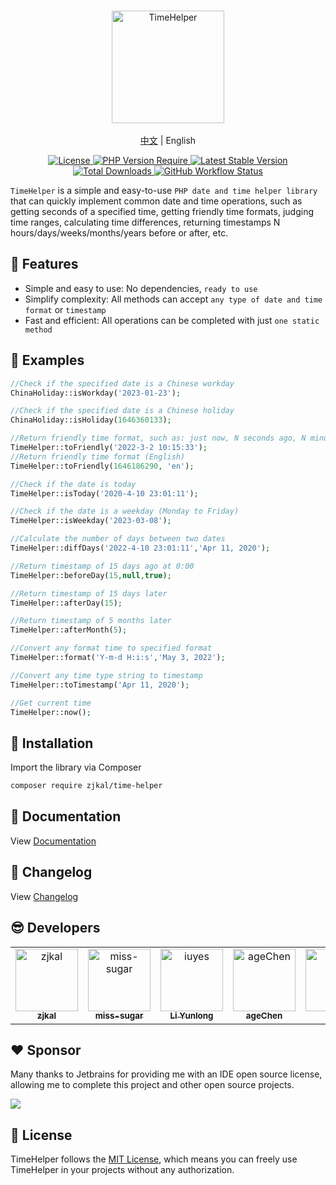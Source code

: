 <br/>
<p align="center">
    <img src="https://cdn.0x1.site/logo-time-helper.svg" alt="TimeHelper" width="180" />
    <br/>
    <br/>
    <a href="https://github.com/zjkal/time-helper/blob/main/README.md" target="_blank">中文</a> | English
</p>
<p align="center">
    <a href="https://github.com/zjkal/time-helper/blob/main/LICENSE" target="_blank">
        <img src="https://poser.pugx.org/zjkal/time-helper/license" alt="License">
    </a>
    <a href="https://github.com/zjkal/time-helper" target="_blank">
        <img src="https://poser.pugx.org/zjkal/time-helper/require/php" alt="PHP Version Require">
    </a>
    <a href="https://github.com/zjkal/time-helper" target="_blank">
        <img src="https://poser.pugx.org/zjkal/time-helper/v" alt="Latest Stable Version">
    </a>
    <a href="https://packagist.org/packages/zjkal/time-helper" target="_blank">
        <img src="https://poser.pugx.org/zjkal/time-helper/downloads" alt="Total Downloads">
    </a>
    <a href="https://github.com/zjkal/time-helper" target="_blank">
        <img src="https://img.shields.io/github/actions/workflow/status/zjkal/time-helper/.github/workflows/composer.yml?branch=main" alt="GitHub Workflow Status">
    </a>
</p>

`TimeHelper` is a simple and easy-to-use `PHP date and time helper library` that can quickly implement common date and time operations, such as getting seconds of a specified time, getting friendly time formats, judging time ranges, calculating time differences, returning timestamps N hours/days/weeks/months/years before or after, etc.

## 🧩 Features

- Simple and easy to use: No dependencies, `ready to use`
- Simplify complexity: All methods can accept `any type of date and time format` or `timestamp`
- Fast and efficient: All operations can be completed with just `one static method`

## 🎁 Examples

```php
//Check if the specified date is a Chinese workday
ChinaHoliday::isWorkday('2023-01-23');

//Check if the specified date is a Chinese holiday
ChinaHoliday::isHoliday(1646360133);

//Return friendly time format, such as: just now, N seconds ago, N minutes ago, N hours ago, etc.
TimeHelper::toFriendly('2022-3-2 10:15:33');
//Return friendly time format (English)
TimeHelper::toFriendly(1646186290, 'en');

//Check if the date is today
TimeHelper::isToday('2020-4-10 23:01:11');

//Check if the date is a weekday (Monday to Friday)
TimeHelper::isWeekday('2023-03-08');

//Calculate the number of days between two dates
TimeHelper::diffDays('2022-4-10 23:01:11','Apr 11, 2020');

//Return timestamp of 15 days ago at 0:00
TimeHelper::beforeDay(15,null,true);

//Return timestamp of 15 days later
TimeHelper::afterDay(15);

//Return timestamp of 5 months later
TimeHelper::afterMonth(5);

//Convert any format time to specified format
TimeHelper::format('Y-m-d H:i:s','May 3, 2022');

//Convert any time type string to timestamp
TimeHelper::toTimestamp('Apr 11, 2020');

//Get current time
TimeHelper::now();
```

## 🚀 Installation

Import the library via Composer

```bash
composer require zjkal/time-helper
```

## 🌈 Documentation

View [Documentation](https://time.0x1.site/en/)

## 📃 Changelog

View [Changelog](https://time.0x1.site/en/appendices/chang-log.html)

## 😎 Developers

<!-- readme: contributors -start -->
<table>
	<tbody>
		<tr>
            <td align="center">
                <a href="https://github.com/zjkal">
                    <img src="https://avatars.githubusercontent.com/u/15082976?v=4" width="100;" alt="zjkal"/>
                    <br />
                    <sub><b>zjkal</b></sub>
                </a>
            </td>
            <td align="center">
                <a href="https://github.com/miss-sugar">
                    <img src="https://avatars.githubusercontent.com/u/121731951?v=4" width="100;" alt="miss-sugar"/>
                    <br />
                    <sub><b>miss-sugar</b></sub>
                </a>
            </td>
            <td align="center">
                <a href="https://github.com/iuyes">
                    <img src="https://avatars.githubusercontent.com/u/2977219?v=4" width="100;" alt="iuyes"/>
                    <br />
                    <sub><b>Li Yunlong</b></sub>
                </a>
            </td>
            <td align="center">
                <a href="https://github.com/ageChen">
                    <img src="https://avatars.githubusercontent.com/u/71121939?v=4" width="100;" alt="ageChen"/>
                    <br />
                    <sub><b>ageChen</b></sub>
                </a>
            </td>
            <td align="center">
                <a href="https://github.com/dkoin">
                    <img src="https://avatars.githubusercontent.com/u/5207234?v=4" width="100;" alt="dkoin"/>
                    <br />
                    <sub><b>dkoin</b></sub>
                </a>
            </td>
            <td align="center">
                <a href="https://github.com/wolf-leo">
                    <img src="https://avatars.githubusercontent.com/u/37436228?v=4" width="100;" alt="wolf-leo"/>
                    <br />
                    <sub><b>wolfcode</b></sub>
                </a>
            </td>
		</tr>
	<tbody>
</table>
<!-- readme: contributors -end -->

## ❤️ Sponsor

Many thanks to Jetbrains for providing me with an IDE open source license, allowing me to complete this project and other open source projects.

[![](https://resources.jetbrains.com/storage/products/company/brand/logos/jb_beam.svg)](https://www.jetbrains.com/)

## 📖 License

TimeHelper follows the [MIT License](https://github.com/zjkal/time-helper/blob/main/LICENSE), which means you can freely use TimeHelper in your projects without any authorization.
